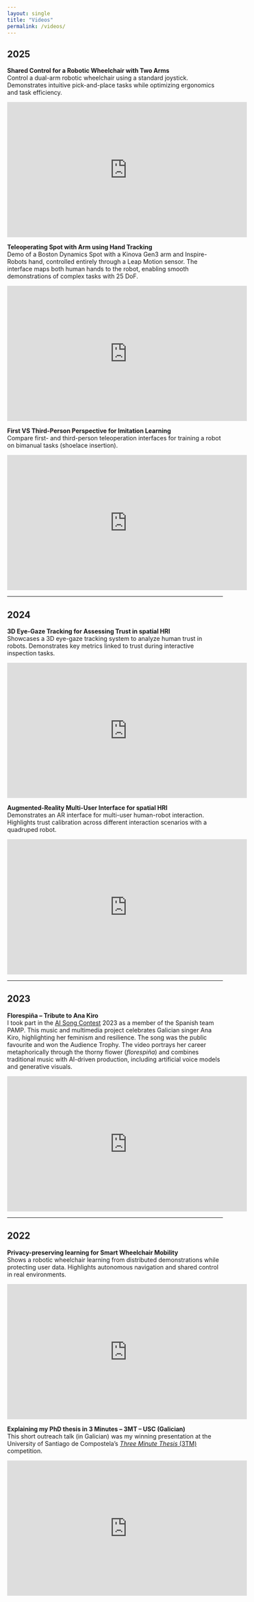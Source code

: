 ```yaml
---
layout: single
title: "Videos"
permalink: /videos/
---
```


## 2025

**Shared Control for a Robotic Wheelchair with Two Arms**  
Control a dual-arm robotic wheelchair using a standard joystick. Demonstrates intuitive pick-and-place tasks while optimizing ergonomics and task efficiency.  
<iframe width="560" height="315" src="https://youtube.com/embed/hHG_B-hOa8A" title="YouTube video player" frameborder="0" allowfullscreen></iframe><br>

**Teleoperating Spot with Arm using Hand Tracking**  
Demo of a Boston Dynamics Spot with a Kinova Gen3 arm and Inspire-Robots hand, controlled entirely through a Leap Motion sensor. The interface maps both human hands to the robot, enabling smooth demonstrations of complex tasks with 25 DoF.  
<iframe width="560" height="315" src="https://www.youtube.com/embed/kcRkVjVtgfw" title="YouTube video player" frameborder="0" allowfullscreen></iframe><br>

**First VS Third-Person Perspective for Imitation Learning**  
Compare first- and third-person teleoperation interfaces for training a robot on bimanual tasks (shoelace insertion).  
<iframe width="560" height="315" src="https://www.youtube.com/embed/jSUYrmUMLFE" title="YouTube video player" frameborder="0" allowfullscreen></iframe>

---

## 2024

**3D Eye-Gaze Tracking for Assessing Trust in spatial HRI**  
Showcases a 3D eye-gaze tracking system to analyze human trust in robots. Demonstrates key metrics linked to trust during interactive inspection tasks.  
<iframe width="560" height="315" src="https://www.youtube.com/embed/q9QFEv_OWB0" title="YouTube video player" frameborder="0" allowfullscreen></iframe><br>  

**Augmented-Reality Multi-User Interface for spatial HRI**  
Demonstrates an AR interface for multi-user human-robot interaction. Highlights trust calibration across different interaction scenarios with a quadruped robot.  
<iframe width="560" height="315" src="https://www.youtube.com/embed/mK19JpjVCs0" title="YouTube video player" frameborder="0" allowfullscreen></iframe>  

---

## 2023

**Florespiña – Tribute to Ana Kiro**  
I took part in the [AI Song Contest](https://www.aisongcontest.com/) 2023 as a member of the Spanish team PAMP. This music and multimedia project celebrates Galician singer Ana Kiro, highlighting her feminism and resilience. The song was the public favourite and won the Audience Trophy. The video portrays her career metaphorically through the thorny flower (*florespiña*) and combines traditional music with AI-driven production, including artificial voice models and generative visuals.
<iframe width="560" height="315" src="https://www.youtube.com/embed/LW7T45VSciU" title="YouTube video player" frameborder="0" allowfullscreen></iframe>


---

## 2022

**Privacy-preserving learning for Smart Wheelchair Mobility**  
Shows a robotic wheelchair learning from distributed demonstrations while protecting user data. Highlights autonomous navigation and shared control in real environments.  
<iframe width="560" height="315" src="https://www.youtube.com/embed/YHaprlaDk6Q" title="YouTube video player" frameborder="0" allowfullscreen></iframe><br>

**Explaining my PhD thesis in 3 Minutes – 3MT – USC (Galician)**  
This short outreach talk (in Galician) was my winning presentation at the University of Santiago de Compostela’s [*Three Minute Thesis* (3TM)](https://www.usc.gal/gl/centro/escola-doutoramento-internacional-usc/4a-edicion-three-minute-thesis-3mtr) competition.
<iframe width="560" height="315" src="https://www.youtube.com/embed/1KNdQynNCK0" title="YouTube video player" frameborder="0" allowfullscreen></iframe>  
